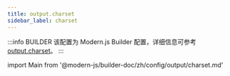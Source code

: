 ```yaml
---
title: output.charset
sidebar_label: charset
---
```


:::info BUILDER
该配置为 Modern.js Builder 配置，详细信息可参考 [output.charset](https://modernjs.dev/builder/zh/api/config-output.html#output-charset)。
:::

import Main from '@modern-js/builder-doc/zh/config/output/charset.md'

<Main />
